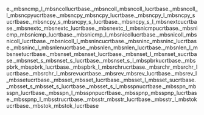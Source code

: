 e._mbsncmp_l _mbsncoll ucrtbase._mbsncoll _mbsncoll_l ucrtbase._mbsncoll_l _mbsncpy ucrtbase._mbsncpy _mbsncpy_l ucrtbase._mbsncpy_l _mbsncpy_s ucrtbase._mbsncpy_s _mbsncpy_s_l ucrtbase._mbsncpy_s_l _mbsnextc ucrtbase._mbsnextc _mbsnextc_l ucrtbase._mbsnextc_l _mbsnicmp ucrtbase._mbsnicmp _mbsnicmp_l ucrtbase._mbsnicmp_l _mbsnicoll ucrtbase._mbsnicoll _mbsnicoll_l ucrtbase._mbsnicoll_l _mbsninc ucrtbase._mbsninc _mbsninc_l ucrtbase._mbsninc_l _mbsnlen ucrtbase._mbsnlen _mbsnlen_l ucrtbase._mbsnlen_l _mbsnset ucrtbase._mbsnset _mbsnset_l ucrtbase._mbsnset_l _mbsnset_s ucrtbase._mbsnset_s _mbsnset_s_l ucrtbase._mbsnset_s_l _mbspbrk ucrtbase._mbspbrk _mbspbrk_l ucrtbase._mbspbrk_l _mbsrchr ucrtbase._mbsrchr _mbsrchr_l ucrtbase._mbsrchr_l _mbsrev ucrtbase._mbsrev _mbsrev_l ucrtbase._mbsrev_l _mbsset ucrtbase._mbsset _mbsset_l ucrtbase._mbsset_l _mbsset_s ucrtbase._mbsset_s _mbsset_s_l ucrtbase._mbsset_s_l _mbsspn ucrtbase._mbsspn _mbsspn_l ucrtbase._mbsspn_l _mbsspnp ucrtbase._mbsspnp _mbsspnp_l ucrtbase._mbsspnp_l _mbsstr ucrtbase._mbsstr _mbsstr_l ucrtbase._mbsstr_l _mbstok ucrtbase._mbstok _mbstok_l ucrtbase
